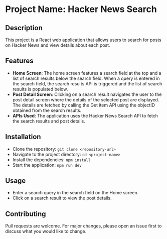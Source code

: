 # Project Name: Hacker News Search

## Description
This project is a React web application that allows users to search for posts on Hacker News and view details about each post.

## Features
- **Home Screen**: The home screen features a search field at the top and a list of search results below the search field. When a query is entered in the search field, the search results API is triggered and the list of search results is populated below.
- **Post Detail Screen**: Clicking on a search result navigates the user to the post detail screen where the details of the selected post are displayed. The details are fetched by calling the Get item API using the objectID obtained from the search results.
- **APIs Used**: The application uses the Hacker News Search API to fetch the search results and post details.



## Installation
- Clone the repository: `git clone <repository-url>`
- Navigate to the project directory: `cd <project-name>`
- Install the dependencies: `npm install`
- Start the application: `npm run dev`


## Usage
- Enter a search query in the search field on the Home screen.
- Click on a search result to view the post details.

## Contributing
Pull requests are welcome. For major changes, please open an issue first to discuss what you would like to change.
